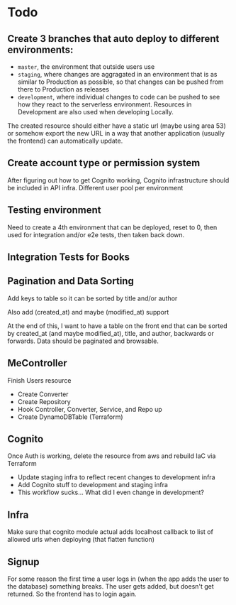 # Todo
## Create 3 branches that auto deploy to different environments:
  - `master`, the environment that outside users use
  - `staging`, where changes are aggragated in an environment that is as similar to Production as possible, so that changes can be pushed from there to Production as releases
  - `development`, where individual changes to code can be pushed to see how they react to the serverless environment. Resources in Development are also used when developing Locally.

The created resource should either have a static url (maybe using area 53) or somehow export the new URL in a way that another application (usually the frontend) can automatically update.

## Create account type or permission system

After figuring out how to get Cognito working, Cognito infrastructure should be included in API infra. Different user pool per environment

## Testing environment

Need to create a 4th environment that can be deployed, reset to 0, then used for integration and/or e2e tests, then taken back down.

## Integration Tests for Books

## Pagination and Data Sorting    

Add keys to table so it can be sorted by title and/or author

Also add (created_at) and maybe (modified_at) support

At the end of this, I want to have a table on the front end that can be sorted by created_at (and maybe modified_at), title, and author, backwards or forwards. Data should be paginated and browsable.

## MeController

Finish Users resource
 - Create Converter
 - Create Repository
 - Hook Controller, Converter, Service, and Repo up
 - Create DynamoDBTable (Terraform)

 ## Cognito

 Once Auth is working, delete the resource from aws and rebuild IaC via Terraform
   - Update staging infra to reflect recent changes to development infra
   - Add Cognito stuff to development and staging infra
   - This workflow sucks... What did I even change in development?

## Infra

Make sure that cognito module actual adds localhost callback to list of allowed urls when deploying (that flatten function)

## Signup

For some reason the first time a user logs in (when the app adds the user to the database) something breaks. The user gets added, but doesn't get returned. So the frontend has to login again.